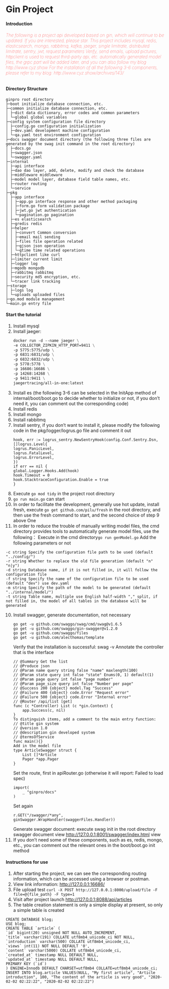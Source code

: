 # Gin Project

#### Introduction
<h6 style="color:red;font-weight:100;">The following is a project api developed based on gin, which will continue to be updated. If you are interested, please star. This project includes mysql, redis, elasticsearch, mongo, rabbitmq, kafka, jaeger, single limitrate, distributed limitrate, sentry, jwt, request parameters Verify, send emails, upload pictures, httpclient is used to request third-party api, etc. automatically generated model files, the grpc part will be added later, and you can also follow my blog http://www.cyz.show For the installation of all the following 3-6 components, please refer to my blog: http://www.cyz.show/archives/143/</h6>

#### Directory Structure
~~~
ginpro root directory
├─boot initialize database connection, etc.
├─common initialize database connection, etc.
│ ├─dict data dictionary, error codes and common parameters
│ └─global global variables
├─config system configuration file directory
│ ├─config.go configuration initialization
│ ├─dev.yaml development machine configuration
│ └─qa.yaml test environment configuration
├─docs swagger document directory (the following three files are generated by the swag init command in the root directory)
│ ├─docs.go
│ ├─swagger.json
│ └─swagger.yaml
├─internal
│ ├─api interface
│ ├─dao dao layer, add, delete, modify and check the database
│ ├─middleware middleware
│ ├─model model layer, database field table names, etc.
│ ├─router routing
│ └─service
├─pkg
│ ├─app interface
│ │ ├─app.go interface response and other method packaging
│ │ ├─form.go form validation package
│ │ ├─jwt.go jwt authentication
│ │ └─pagination.go pagination
│ ├─es elasticsearch
│ ├─gredis redis
│ ├─helper
│ │ ├─convert Common conversion
│ │ ├─email mail sending
│ │ ├─files file operation related
│ │ ├─gjson json operation
│ │ └─gtime time related operations
│ ├─httpclient like curl   
│ ├─limiter current limit
│ ├─logger log
│ ├─mgodb mongodb
│ ├─rabbitmq rabbitmq
│ ├─security md5 encryption, etc.
│ └─tracer link tracking
├─storage
│ ├─logs log
│ └─uploads uploaded files
├─go.mod module management
└─main.go entry file
~~~

#### Start the tutorial
1. Install mysql
2. Install jaeger:
   ```dockerfile
   docker run -d --name jaeger \
   -e COLLECTOR_ZIPKIN_HTTP_PORT=9411 \
   -p 5775:5775/udp \
   -p 6831:6831/udp \
   -p 6832:6832/udp \
   -p 5778:5778 \
   -p 16686:16686 \
   -p 14268:14268 \
   -p 9411:9411 \
   jaegertracing/all-in-one:latest
   ```
3. Install es (the following 3-6 can be selected in the InitApp method of internal/boot/boot.go to decide whether to initialize or not, if you don’t need it, you can comment out the corresponding code)
4. Install redis
5. Install mongo
6. Install rabbitmq
7. Install sentry, if you don’t want to install it, please modify the following code in the pkg/logger/logrus.go file and comment it out
    ```golang
    hook, err := logrus_sentry.NewSentryHook(config.Conf.Sentry.Dsn, []logrus.Level{
    logrus.PanicLevel,
    logrus.FatalLevel,
    logrus.ErrorLevel,
    })
    if err == nil {
    global.Logger.Hooks.Add(hook)
    hook.Timeout = 0
    hook.StacktraceConfiguration.Enable = true
    }
    ```
7. Execute ```go mod tidy``` in the project root directory
8. ```go run main.go``` can start
9. In order to facilitate the development, generally use hot update, install fresh, execute ```go get github.com/pilu/fresh``` in the root directory, and then use the fresh command to start, and the second choice of step 9 above One
10. In order to reduce the trouble of manually writing model files, the cmd directory provides tools to automatically generate model files, use the following：
    Execute in the cmd directory```go run genModel.go``` Add the following parameters or not
   ```
   -c string Specify the configuration file path to be used (default "../config/")
   -r string Whether to replace the old file generation (default "n" "n|y")
   -d string Database name, if it is not filled in, it will follow the configuration file
   -f string Specify the name of the configuration file to be used (default "dev") use dev.yaml
   -m string Specify the path of the model to be generated (default "../internal/model/")
   -t string Table name, multiple use English half-width "," split, if not filled in, the model of all tables in the database will be generated
   ```
10. Install swagger, generate documentation, not necessary
    ```
    go get -u github.com/swaggo/swag/cmd/swag@v1.6.5
    go get -u github.com/swaggo/gin-swagger@v1.2.0
    go get -u github.com/swaggo/files
    go get -u github.com/alecthomas/template
    ```
    Verify that the installation is successful: swag -v
    Annotate the controller that is the interface
    ```
    // @Summary Get the list
    // @Produce json
    // @Param name query string false "name" maxlength(100)
    // @Param state query int false "state" Enums(0, 1) default(1)
    // @Param page query int false "page number"
    // @Param page_size query int false "Number per page"
    // @Success 200 {object} model.Tag "Success"
    // @Failure 400 {object} code.Error "Request error"
    // @Failure 500 {object} code.Error "Internal error"
    // @Router /api/list [get]
    func (c *Controller) List (c *gin.Context) {
        app.Success(c, nil)
    }
    To distinguish items, add a comment to the main entry function:
    // @title gin system
    // @version 1.0
    // @description gin developed system
    // @termsOfService
    func main(){}
    Add in the model file
    type ArticleSwagger struct {
        List []*Article
        Pager *app.Pager
    }
    ```
    Set the route, first in apiRouter.go (otherwise it will report: Failed to load spec)
    ```
    import(
        _ "ginpro/docs"
    )
    ```
    Set again
    ```
    r.GET("/swagger/*any", ginSwagger.WrapHandler(swaggerFiles.Handler))
    ```
    Generate swagger document: execute swag init in the root directory
    swagger document view http://127.0.0.1:8001/swagger/index.html view
11. If you don’t need some of these components, such as es, redis, mongo, etc., you can comment out the relevant ones in the boot/boot.go init method
#### Instructions for use

1. After starting the project, we can see the corresponding routing information, which can be accessed using a browser or postman.
2. View link information: http://127.0.0.1:16686/
3. File upload test ```curl -X POST http://127.0.0.1:8000/upload/file -F file=@{file_path} -F type=1```
4. Visit after project launch http://127.0.0.1:8088/api/articles
5. The table creation statement is only a simple display at present, so only a simple table is created
```mysql
CREATE DATABASE blog;
USE blog;
CREATE TABLE `article` (
`id` bigint(20) unsigned NOT NULL AUTO_INCREMENT,
`title` varchar(191) COLLATE utf8mb4_unicode_ci NOT NULL,
`introduction` varchar(500) COLLATE utf8mb4_unicode_ci,
`views` int(11) NOT NULL DEFAULT '0',
`content` varchar(5000) COLLATE utf8mb4_unicode_ci,
`created_at` timestamp NULL DEFAULT NULL,
`updated_at` timestamp NULL DEFAULT NULL,
PRIMARY KEY (`id`)
) ENGINE=Innodb DEFAULT CHARSET=utf8mb4 COLLATE=utf8mb4_unicode_ci;
INSERT INTO blog.article VALUES(NULL, "My first article", "Article introduction", 100, "The content of the article is very good", "2020-02-02 02:22:22", "2020-02-02 02:22:22")
```
